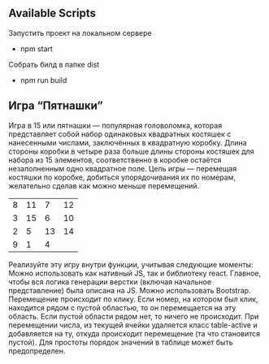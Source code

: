 ## Available Scripts

Запустить проект на локальном сервере

- npm start

Собрать билд в папке dist

- npm run build

## Игра “Пятнашки”

Игра в 15 или пятнашки — популярная головоломка, которая представляет собой набор одинаковых квадратных костяшек с нанесенными числами, заключённых в квадратную коробку. Длина стороны коробки в четыре раза больше длины стороны костяшек для набора из 15 элементов, соответственно в коробке остаётся незаполненным одно квадратное поле. Цель игры — перемещая костяшки по коробке, добиться упорядочивания их по номерам, желательно сделав как можно меньше перемещений.

<div class="gem-puzzle">
  <table class="table-bordered">
    <tbody>
      <tr>
        <td class="p-3">8</td>
        <td class="p-3">11</td>
        <td class="p-3">7</td>
        <td class="p-3">12</td>
      </tr>
      <tr>
        <td class="p-3">3</td>
        <td class="p-3">15</td>
        <td class="p-3">6</td>
        <td class="p-3">10</td>
      </tr>
      <tr>
        <td class="p-3">2</td>
        <td class="p-3">5</td>
        <td class="p-3">13</td>
        <td class="p-3">14</td>
      </tr>
      <tr>
        <td class="p-3">9</td>
        <td class="p-3">1</td>
        <td class="p-3">4</td>
        <td class="p-3 table-active"></td>
      </tr>
    </tbody>
  </table>
</div>

Реализуйте эту игру внутри функции, учитывая следующие моменты:
Можно использовать как нативный JS, так и библиотеку react. Главное, чтобы вся логика генерации верстки (включая начальное представление) была описана на JS. Можно использовать Bootstrap.
Перемещение происходит по клику. Если номер, на котором был клик, находится рядом с пустой областью, то он перемещается на эту область. Если пустой области рядом нет, то ничего не происходит.
При перемещении числа, из текущей ячейки удаляется класс table-active и добавляется на ту, откуда происходит перемещение (та что становится пустой).
Для простоты порядок значений в таблице может быть предопределен.
